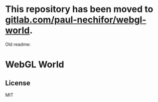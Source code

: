 # This repository has been moved to [gitlab.com/paul-nechifor/webgl-world](http://gitlab.com/paul-nechifor/webgl-world).

Old readme:

# WebGL World

## License

MIT
